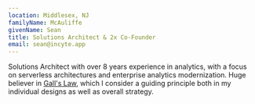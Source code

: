```yaml
---
location: Middlesex, NJ
familyName: McAuliffe
givenName: Sean
title: Solutions Architect & 2x Co-Founder
email: sean@incyte.app
---
```


Solutions Architect with over 8 years experience in analytics, with a focus on serverless architectures and enterprise analytics modernization. Huge believer in [Gall's Law](https://personalmba.com/galls-law/), which I consider a guiding principle both in my individual designs as well as overall strategy.
